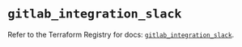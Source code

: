 # `gitlab_integration_slack`

Refer to the Terraform Registry for docs: [`gitlab_integration_slack`](https://registry.terraform.io/providers/gitlabhq/gitlab/17.1.0/docs/resources/integration_slack).
